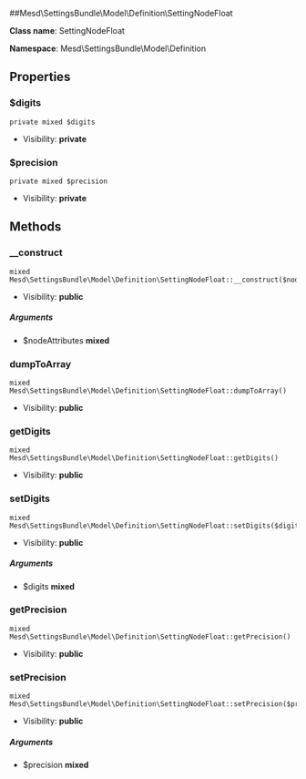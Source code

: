 ##Mesd\SettingsBundle\Model\Definition\SettingNodeFloat






**Class name**: SettingNodeFloat

**Namespace**: Mesd\SettingsBundle\Model\Definition









Properties
----------


### $digits

    private mixed $digits





* Visibility: **private**


### $precision

    private mixed $precision





* Visibility: **private**


Methods
-------


### __construct

    mixed Mesd\SettingsBundle\Model\Definition\SettingNodeFloat::__construct($nodeAttributes)





* Visibility: **public**


##### Arguments
* $nodeAttributes **mixed**



### dumpToArray

    mixed Mesd\SettingsBundle\Model\Definition\SettingNodeFloat::dumpToArray()





* Visibility: **public**




### getDigits

    mixed Mesd\SettingsBundle\Model\Definition\SettingNodeFloat::getDigits()





* Visibility: **public**




### setDigits

    mixed Mesd\SettingsBundle\Model\Definition\SettingNodeFloat::setDigits($digits)





* Visibility: **public**


##### Arguments
* $digits **mixed**



### getPrecision

    mixed Mesd\SettingsBundle\Model\Definition\SettingNodeFloat::getPrecision()





* Visibility: **public**




### setPrecision

    mixed Mesd\SettingsBundle\Model\Definition\SettingNodeFloat::setPrecision($precision)





* Visibility: **public**


##### Arguments
* $precision **mixed**



